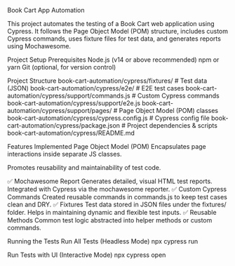 Book Cart App Automation

This project automates the testing of a Book Cart web application using Cypress. It follows the Page Object Model (POM) structure, includes custom Cypress commands, uses fixture files for test data, and generates reports using Mochawesome.

Project Setup
Prerequisites
Node.js (v14 or above recommended)
npm or yarn
Git (optional, for version control)


Project Structure
 book-cart-automation/cypress/fixtures/         # Test data (JSON)
 book-cart-automation/cypress/e2e/              # E2E test cases
 book-cart-automation/cypress/support/commands.js   # Custom Cypress commands
 book-cart-automation/cypress/support/e2e.js
 book-cart-automation/cypress/support/pages/            # Page Object Model (POM) classes
 book-cart-automation/cypress/cypress.config.js     # Cypress config file
 book-cart-automation/cypress/package.json          # Project dependencies & scripts
 book-cart-automation/cypress/README.md

Features Implemented
Page Object Model (POM)
Encapsulates page interactions inside separate JS classes.

Promotes reusability and maintainability of test code.

✅ Mochawesome Report
Generates detailed, visual HTML test reports.
Integrated with Cypress via the mochawesome reporter.
✅ Custom Cypress Commands
Created reusable commands in commands.js to keep test cases clean and DRY.
✅ Fixtures
Test data stored in JSON files under the fixtures/ folder.
Helps in maintaining dynamic and flexible test inputs.
✅ Reusable Methods
Common test logic abstracted into helper methods or custom commands.

Running the Tests
Run All Tests (Headless Mode)
npx cypress run

Run Tests with UI (Interactive Mode)
npx cypress open



